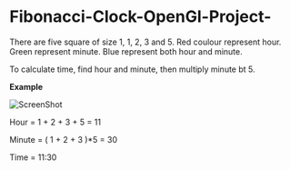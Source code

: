# Fibonacci-Clock-OpenGl-Project-

There are five square of size 1, 1, 2, 3 and 5.
Red coulour represent hour.
Green represent minute.
Blue represent both hour and minute.

To calculate time, find hour and minute, then multiply minute bt 5.

**Example**

![ScreenShot](https://s24.postimg.org/gr430tf0l/Untitled.png)


Hour = 1 + 2 + 3 + 5 = 11

Minute = ( 1 + 2 + 3 )*5 = 30

Time = 11:30
